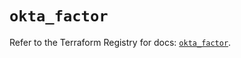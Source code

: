 # `okta_factor`

Refer to the Terraform Registry for docs: [`okta_factor`](https://registry.terraform.io/providers/okta/okta/4.15.0/docs/resources/factor).
